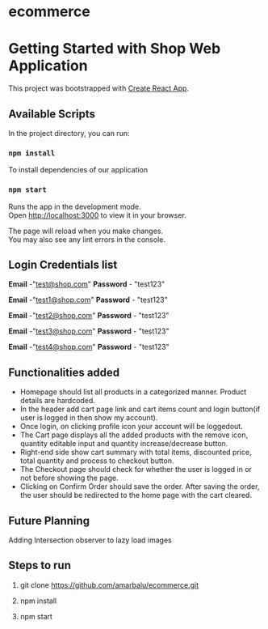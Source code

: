 # ecommerce

# Getting Started with Shop Web Application

This project was bootstrapped with [Create React App](https://github.com/facebook/create-react-app).

## Available Scripts

In the project directory, you can run:

### `npm install`

To install dependencies of our application

### `npm start`

Runs the app in the development mode.\
Open [http://localhost:3000](http://localhost:3000) to view it in your browser.

The page will reload when you make changes.\
You may also see any lint errors in the console.

## Login Credentials list

**Email** -"test@shop.com"
**Password** - "test123"

**Email** -"test1@shop.com"
**Password** - "test123"

**Email** -"test2@shop.com"
**Password** - "test123"

**Email** -"test3@shop.com"
**Password** - "test123"

**Email** -"test4@shop.com"
**Password** - "test123"

## Functionalities added

- Homepage should list all products in a categorized manner. Product details
  are hardcoded.
- In the header add cart page link and cart items count and login button(if
  user is logged in then show my account).
- Once login, on clicking profile icon your account will be loggedout.
- The Cart page displays all the added products with the remove icon, quantity
  editable input and quantity increase/decrease button.
- Right-end side show cart summary with total items, discounted price, total
  quantity and process to checkout button.
- The Checkout page should check for whether the user is logged in or not
  before showing the page.
- Clicking on Confirm Order should save the order. After saving the order, the
  user should be redirected to the home page with the cart cleared.

## Future Planning

Adding Intersection observer to lazy load images

## Steps to run

1. git clone https://github.com/amarbalu/ecommerce.git

2. npm install

3. npm start
